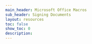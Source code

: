 ```yaml
---
main_header: Microsoft Office Macros
sub_header: Signing Documents
layout: resources
toc: false
show_toc: 0
description: 
---
```




